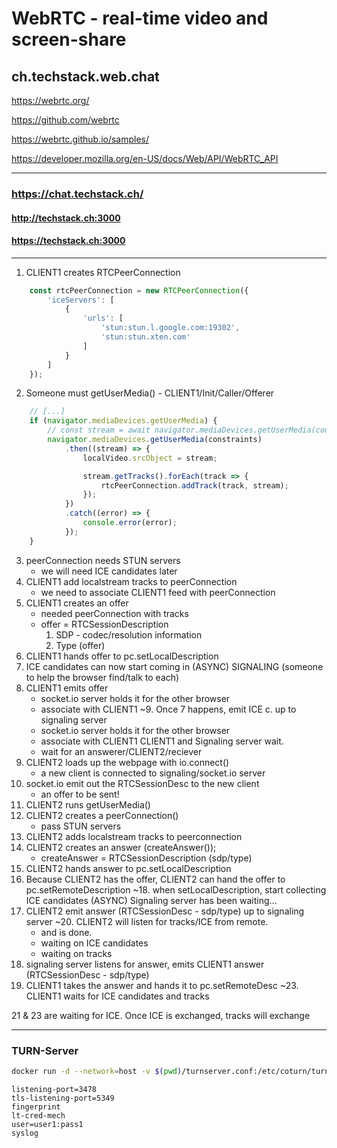 # WebRTC - real-time video and screen-share

## ch.techstack.web.chat

https://webrtc.org/

https://github.com/webrtc

https://webrtc.github.io/samples/

https://developer.mozilla.org/en-US/docs/Web/API/WebRTC_API

---

### https://chat.techstack.ch/


#### http://techstack.ch:3000

#### https://techstack.ch:3000

---

1. CLIENT1 creates RTCPeerConnection
```javascript
    const rtcPeerConnection = new RTCPeerConnection({
        'iceServers': [
            {
                'urls': [
                    'stun:stun.l.google.com:19302',
                    'stun:stun.xten.com'
                ]
            }
        ]
    });
```

2. Someone must getUserMedia() - CLIENT1/Init/Caller/Offerer
```javascript
    // [...]
    if (navigator.mediaDevices.getUserMedia) {
        // const stream = await navigator.mediaDevices.getUserMedia(constraints);
        navigator.mediaDevices.getUserMedia(constraints)
            .then((stream) => {
                localVideo.srcObject = stream;

                stream.getTracks().forEach(track => {
                    rtcPeerConnection.addTrack(track, stream);
                });
            })
            .catch((error) => {
                console.error(error);
            });
    }
```

3. peerConnection needs STUN servers
    - we will need ICE candidates later
4. CLIENT1 add localstream tracks to peerConnection
    - we need to associate CLIENT1 feed with peerConnection
5. CLIENT1 creates an offer
    - needed peerConnection with tracks
    - offer = RTCSessionDescription
        1. SDP - codec/resolution information
        2. Type (offer)
6. CLIENT1 hands offer to pc.setLocalDescription
7. ICE candidates can now start coming in (ASYNC)
   SIGNALING (someone to help the browser find/talk to each)
8. CLIENT1 emits offer
    - socket.io server holds it for the other browser
    - associate with CLIENT1
      ~9. Once 7 happens, emit ICE c. up to signaling server
    - socket.io server holds it for the other browser
    - associate with CLIENT1
      CLIENT1 and Signaling server wait.
    - wait for an answerer/CLIENT2/reciever
10. CLIENT2 loads up the webpage with io.connect()
    - a new client is connected to signaling/socket.io server
11. socket.io emit out the RTCSessionDesc to the new client
    - an offer to be sent!
12. CLIENT2 runs getUserMedia()
13. CLIENT2 creates a peerConnection()
    - pass STUN servers
14. CLIENT2 adds localstream tracks to peerconnection
15. CLIENT2 creates an answer (createAnswer());
    - createAnswer = RTCSessionDescription (sdp/type)
16. CLIENT2 hands answer to pc.setLocalDescription
17. Because CLIENT2 has the offer, CLIENT2 can hand the offer to pc.setRemoteDescription
    ~18. when setLocalDescription, start collecting ICE candidates (ASYNC)
    Signaling server has been waiting...
19. CLIENT2 emit answer (RTCSessionDesc - sdp/type) up to signaling server
    ~20. CLIENT2 will listen for tracks/ICE from remote.
    - and is done.
    - waiting on ICE candidates
    - waiting on tracks
21. signaling server listens for answer, emits CLIENT1 answer (RTCSessionDesc - sdp/type)
22. CLIENT1 takes the answer and hands it to pc.setRemoteDesc
    ~23. CLIENT1 waits for ICE candidates and tracks

21 & 23 are waiting for ICE. Once ICE is exchanged, tracks will exchange

---

### TURN-Server

```bash
docker run -d --network=host -v $(pwd)/turnserver.conf:/etc/coturn/turnserver.conf coturn/coturn
```

```
listening-port=3478
tls-listening-port=5349
fingerprint
lt-cred-mech
user=user1:pass1
syslog
```